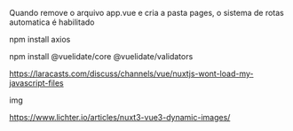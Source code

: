 Quando remove o arquivo app.vue e cria a pasta pages, o sistema de rotas automatica é habilitado

npm install axios

npm install @vuelidate/core @vuelidate/validators

https://laracasts.com/discuss/channels/vue/nuxtjs-wont-load-my-javascript-files

img 

https://www.lichter.io/articles/nuxt3-vue3-dynamic-images/